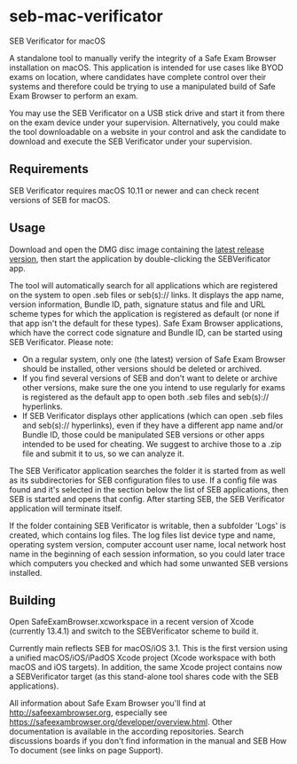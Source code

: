 # seb-mac-verificator
SEB Verificator for macOS

A standalone tool to manually verify the integrity of a Safe Exam Browser installation on macOS. This application is intended for use cases like BYOD exams on location, where candidates have complete control over their
systems and therefore could be trying to use a manipulated build of Safe Exam Browser to perform an exam.

You may use the SEB Verificator on a USB stick drive and start it from there on the exam device under your supervision. Alternatively, you could make the tool downloadable on a website in your control and ask
the candidate to download and execute the SEB Verificator under your supervision.

## Requirements

SEB Verificator requires macOS 10.11 or newer and can check recent versions of SEB for macOS.

## Usage

Download and open the DMG disc image containing the [latest release version](https://github.com/SafeExamBrowser/seb-mac-verificator/releases), then start the application by double-clicking the SEBVerificator app.

The tool will automatically search for all applications which are registered on the system to open .seb files or seb(s):// links. It displays the app name, version information, Bundle ID, path, signature status and file and URL scheme types for which the application is registered as default (or none if that app isn't the default for these types). Safe Exam Browser applications, which have the correct code signature and Bundle ID, can be started using SEB Verificator. Please note:
* On a regular system, only one (the latest) version of Safe Exam Browser should be installed, other versions should be deleted or archived.
* If you find several versions of SEB and don't want to delete or archive other versions, make sure the one you intend to use regularly for exams is registered as the default app to open both .seb files and seb(s):// hyperlinks.
* If SEB Verificator displays other applications (which can open .seb files and seb(s):// hyperlinks), even if they have a different app name and/or Bundle ID, those could be manipulated SEB versions or other apps intended to be used for cheating. We suggest to archive those to a .zip file and submit it to us, so we can analyze it.

The SEB Verificator application searches the folder it is started from as well as its subdirectories for SEB configuration files to use. If a config file was found and it's selected in the section below the list of SEB applications, then SEB is started and opens that config. After starting SEB, the SEB Verificator application will terminate itself.

If the folder containing SEB Verificator is writable, then a subfolder 'Logs' is created, which contains log files. The log files list device type and name, operating system version, computer account user name, local network host name in the beginning of each session information, so you could later trace which computers you checked and which had some unwanted SEB versions installed.

## Building

Open SafeExamBrowser.xcworkspace in a recent version of Xcode (currently 13.4.1) and switch to the SEBVerificator scheme to build it.

Currently main reflects SEB for macOS/iOS 3.1. This is the first version using a unified macOS/iOS/iPadOS Xcode project (Xcode workspace with both macOS and iOS targets). In addition, the same Xcode project contains now a SEBVerificator target (as this stand-alone tool shares code with the SEB applications).

All information about Safe Exam Browser you'll find at http://safeexambrowser.org, especially see https://safeexambrowser.org/developer/overview.html. Other documentation is available in the according repositories. Search discussions boards if you don't find  information in the manual and SEB How To document (see links on page Support).
